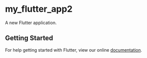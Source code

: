 # my_flutter_app2

A new Flutter application.

## Getting Started

For help getting started with Flutter, view our online
[documentation](https://flutter.io/).
